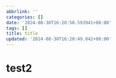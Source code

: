 ```yaml
---
abbrlink: ''
categories: []
date: '2024-08-30T16:20:50.593941+08:00'
tags: []
title: title
updated: '2024-08-30T16:20:49.042+08:00'
---
```

# test2
